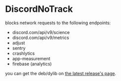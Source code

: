 # DiscordNoTrack
blocks network requests to the following endpoints:
- discord.com/api/v9/science
- discord.com/api/v9/metrics
- adjust
- sentry
- crashlytics
- app-measurement
- firebase (analytics)

you can get the deb/dylib on [the latest release's page](https://github.com/asdfzxcvbn/DiscordNoTrack/releases/latest).
